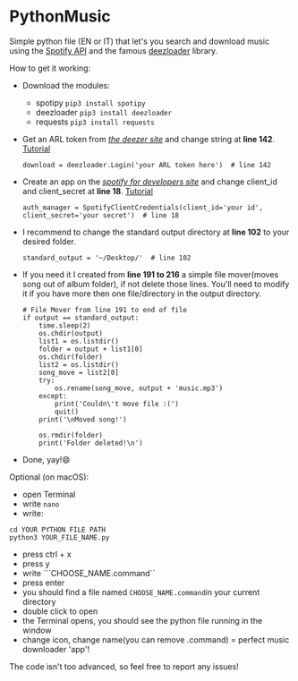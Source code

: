 # PythonMusic
Simple python file (EN or IT) that let's you search and download music using the [Spotify API](https://developer.spotify.com/) and the famous [deezloader](https://github.com/An0nimia/deezloader) library.


How to get it working:
- Download the modules:
	- spotipy ```pip3 install spotipy```
	- deezloader ```pip3 install deezloader```
	- requests ```pip3 install requests```

- Get an ARL token from [_the deezer site_](https://www.deezer.com/) and change string at __line 142__. [Tutorial](https://www.youtube.com/watch?v=pWcG9T3WyYQ)

	```python3
	download = deezloader.Login('your ARL token here')  # line 142
	```
- Create an app on the [_spotify for developers site_](https://developer.spotify.com/dashboard/) and change client_id and client_secret at __line 18__. [Tutorial](https://developer.spotify.com/documentation/web-api/quick-start/)

	```python3
	auth_manager = SpotifyClientCredentials(client_id='your id', client_secret='your secret')  # line 18
	```
- I recommend to change the standard output directory at __line 102__ to your desired folder.

	```python3
	standard_output = '~/Desktop/'  # line 102
	```
	
- If you need it I created from __line 191 to 216__ a simple file mover(moves song out of album folder), if not delete those lines.
  You'll need to modify it if you have more then one file/directory in the output directory.
  
	```python3
	# File Mover from line 191 to end of file
	if output == standard_output:
		time.sleep(2)
		os.chdir(output)
		list1 = os.listdir()
		folder = output + list1[0]
		os.chdir(folder)
		list2 = os.listdir()
		song_move = list2[0]
		try:
			os.rename(song_move, output + 'music.mp3')
		except:
			print('Couldn\'t move file :(')
			quit()
		print('\nMoved song!')

		os.rmdir(folder)
		print('Folder deleted!\n')
	```  
  
- Done, yay!:smile:


Optional (on macOS):
- open Terminal
- write ```nano```
- write:
```
cd YOUR PYTHON FILE PATH
python3 YOUR_FILE_NAME.py
```
 - press ctrl + x
 - press y
 - write ```CHOOSE_NAME.command``
 - press enter
 - you should find a file named ```CHOOSE_NAME.command```in your current directory
 - double click to open
 - the Terminal opens, you should see the python file running in the window
 - change icon, change name(you can remove .command) = perfect music downloader 'app'!

The code isn't too advanced, so feel free to report any issues!
